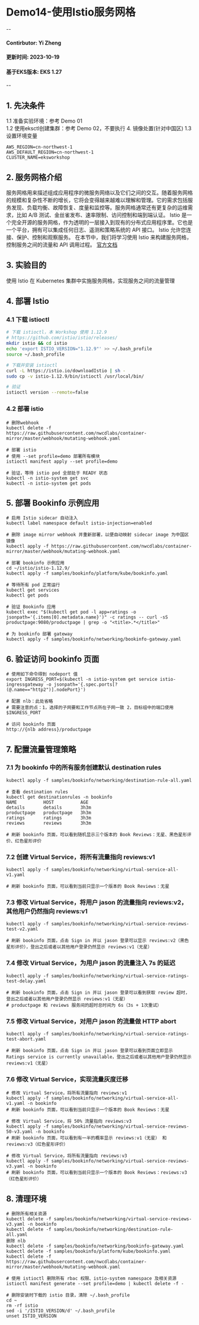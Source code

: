 # Demo14-使用Istio服务网格
--
#### Contirbutor: Yi Zheng
#### 更新时间: 2023-10-19
#### 基于EKS版本: EKS 1.27
--

## 1. 先决条件  
1.1 准备实验环境：参考 Demo 01  
1.2 使用eksctl创建集群：参考 Demo 02，不要执行 4. 镜像处置(针对中国区)
1.3 设置环境变量
```
AWS_REGION=cn-northwest-1
AWS_DEFAULT_REGION=cn-northwest-1
CLUSTER_NAME=eksworkshop
```

## 2. 服务网格介绍
服务网格用来描述组成应用程序的微服务网络以及它们之间的交互。随着服务网格的规模和复杂性不断的增长，它将会变得越来越难以理解和管理。它的需求包括服务发现、负载均衡、故障恢复、度量和监控等。服务网格通常还有更复杂的运维需求，比如 A/B 测试、金丝雀发布、速率限制、访问控制和端到端认证。
Istio 是一个完全开源的服务网格，作为透明的一层接入到现有的分布式应用程序里。它也是一个平台，拥有可以集成任何日志、遥测和策略系统的 API 接口。 Istio 允许您连接、保护、控制和观察服务。
在本节中，我们将学习使用 Istio 来构建服务网格，控制服务之间的流量和 API 调用过程。
[官方文档](https://istio.io/)

## 3. 实验目的
使用 Istio 在 Kubernetes 集群中实施服务网格，实现服务之间的流量管理

## 4. 部署 Istio
### 4.1 下载 istioctl

```bash
# 下载 istioctl，本 Workshop 使用 1.12.9
# https://github.com/istio/istio/releases/
mkdir istio && cd istio
echo 'export ISTIO_VERSION="1.12.9"' >> ~/.bash_profile
source ~/.bash_profile

# 下载并安装 istioctl
curl -L https://istio.io/downloadIstio | sh -
sudo cp -v istio-1.12.9/bin/istioctl /usr/local/bin/

# 验证
istioctl version --remote=false
```

### 4.2 部署 istio

```
# 删除webhook
kubectl delete -f https://raw.githubusercontent.com/nwcdlabs/container-mirror/master/webhook/mutating-webhook.yaml

# 部署 istio
# 使用 --set profile=demo 部署所有模块
istioctl manifest apply --set profile=demo

# 验证，等待 istio pod 全部处于 READY 状态
kubectl -n istio-system get svc
kubectl -n istio-system get pods
```

## 5. 部署 Bookinfo 示例应用

```
# 启用 Istio sidecar 自动注入
kubectl label namespace default istio-injection=enabled

# 删除 image mirror webhook 并重新部署，以便自动映射 sidecar image 为中国区镜像
kubectl apply -f https://raw.githubusercontent.com/nwcdlabs/container-mirror/master/webhook/mutating-webhook.yaml

# 部署 bookinfo 示例应用
cd ~/istio/istio-1.12.9/
kubectl apply -f samples/bookinfo/platform/kube/bookinfo.yaml

# 等待所有 pod 正常运行
kubectl get services
kubectl get pods

# 验证 Bookinfo 应用
kubectl exec "$(kubectl get pod -l app=ratings -o jsonpath='{.items[0].metadata.name}')" -c ratings -- curl -sS productpage:9080/productpage | grep -o "<title>.*</title>"

# 为 bookinfo 部署 gateway
kubectl apply -f samples/bookinfo/networking/bookinfo-gateway.yaml
```

## 6. 验证访问 bookinfo 页面

```
# 使用如下命令得到 nodeport 值
export INGRESS_PORT=$(kubectl -n istio-system get service istio-ingressgateway -o jsonpath='{.spec.ports[?(@.name=="http2")].nodePort}')

# 配置 nlb：此处省略
# 需要注意的点：1，选择的子网要和工作节点所在子网一致 2，目标组中的端口使用$INGRESS_PORT

# 访问 bookinfo 页面
http://{nlb address}/productpage
```

## 7. 配置流量管理策略
### 7.1 为 bookinfo 中的所有服务创建默认 destination rules

```
kubectl apply -f samples/bookinfo/networking/destination-rule-all.yaml

# 查看 destination rules
kubectl get destinationrules -n bookinfo
NAME          HOST          AGE
details       details       3h3m
productpage   productpage   3h3m
ratings       ratings       3h3m
reviews       reviews       3h3m

# 刷新 bookinfo 页面，可以看到随机显示三个版本的 Book Reviews：无星、黑色星形评价、红色星形评价
```

### 7.2 创建 Virtual Service，将所有流量指向 reviews:v1

```
kubectl apply -f samples/bookinfo/networking/virtual-service-all-v1.yaml 

# 刷新 bookinfo 页面，可以看到当前只显示一个版本的 Book Reviews：无星
```

### 7.3 修改 Virtual Service，将用户 jason 的流量指向 reviews:v2，其他用户仍然指向 reviews:v1

```
kubectl apply -f samples/bookinfo/networking/virtual-service-reviews-test-v2.yaml 

# 刷新 bookinfo 页面，点击 Sign in 并以 jason 登录可以显示 reviews:v2（黑色星形评价），登出之后或者以其他用户登录仍然显示 reviews:v1（无星）
```

### 7.4 修改 Virtual Service，为用户 jason 的流量注入 7s 的延迟

```
kubectl apply -f samples/bookinfo/networking/virtual-service-ratings-test-delay.yaml 

# 刷新 bookinfo 页面，点击 Sign in 并以 jason 登录可以看到获取 review 超时，登出之后或者以其他用户登录仍然显示 reviews:v1（无星）
# productpage 和 reviews 服务间的超时总时间为 6s（3s + 1次重试）
```

### 7.5 修改 Virtual Service，对用户 jason 的流量做 HTTP abort

```
kubectl apply -f samples/bookinfo/networking/virtual-service-ratings-test-abort.yaml 

# 刷新 bookinfo 页面，点击 Sign in 并以 jason 登录可以看到页面立即显示 Ratings service is currently unavailable，登出之后或者以其他用户登录仍然显示 reviews:v1（无星）
```

### 7.6 修改 Virtual Service，实现流量灰度迁移

```
# 修改 Virtual Service，将所有流量指向 reviews:v1
kubectl apply -f samples/bookinfo/networking/virtual-service-all-v1.yaml -n bookinfo
# 刷新 bookinfo 页面，可以看到当前只显示一个版本的 Book Reviews：无星

# 修改 Virtual Service，将 50% 流量指向 reviews:v3
kubectl apply -f samples/bookinfo/networking/virtual-service-reviews-50-v3.yaml -n bookinfo
# 刷新 bookinfo 页面，可以看到有一半的概率显示 reviews:v1（无星） 和 reviews:v3（红色星形评价）

# 修改 Virtual Service，将所有流量指向 reviews:v3
kubectl apply -f samples/bookinfo/networking/virtual-service-reviews-v3.yaml -n bookinfo
# 刷新 bookinfo 页面，可以看到当前只显示一个版本的 Book Reviews：reviews:v3（红色星形评价）
```

## 8. 清理环境

```
# 删除所有相关资源
kubectl delete -f samples/bookinfo/networking/virtual-service-reviews-v3.yaml -n bookinfo
kubectl delete -f samples/bookinfo/networking/destination-rule-all.yaml
删除 nlb
kubectl delete -f samples/bookinfo/networking/bookinfo-gateway.yaml
kubectl delete -f samples/bookinfo/platform/kube/bookinfo.yaml
kubectl delete -f https://raw.githubusercontent.com/nwcdlabs/container-mirror/master/webhook/mutating-webhook.yaml

# 使用 istioctl 删除所有 rbac 权限、istio-system namespace 及相关资源
istioctl manifest generate --set profile=demo | kubectl delete -f -

# 删除安装时下载的 istio 目录，清除 ~/.bash_profile
cd ~
rm -rf istio
sed -i '/ISTIO_VERSION/d' ~/.bash_profile
unset ISTIO_VERSION
```
 
